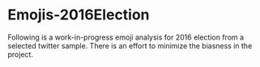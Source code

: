 # Emojis-2016Election
Following is a work-in-progress emoji analysis for 2016 election from a selected twitter sample. There is an effort to minimize the biasness in the project.
